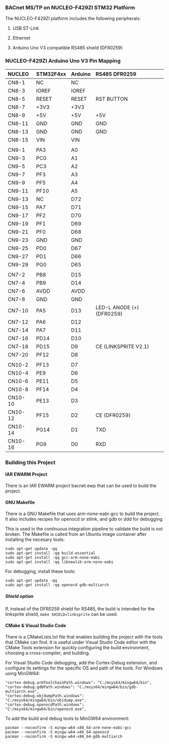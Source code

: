 ### BACnet MS/TP on NUCLEO-F429ZI STM32 Platform

The NUCLEO-F429ZI platform includes the following peripherals:

1) USB ST-Link

2) Ethernet

3) Arduino Uno V3 compatible RS485 shield (DFR0259)

### NUCLEO-F429ZI Arduino Uno V3 Pin Mapping

| NUCLEO   | STM32F4xx   | Arduino     | RS485 DFR0259
|:---------|:------------|:------------|:------------
| CN8-1    | NC          | NC          |
| CN8-3    | IOREF       | IOREF       |
| CN8-5    | RESET       | RESET       | RST BUTTON
| CN8-7    | +3V3        | +3V3        |
| CN8-9    | +5V         | +5V         | +5V
| CN8-11   | GND         | GND         | GND
| CN8-13   | GND         | GND         | GND
| CN8-15   | VIN         | VIN         |
|          |             |             |
| CN9-1    | PA3         | A0          |
| CN9-3    | PC0         | A1          |
| CN9-5    | PC3         | A2          |
| CN9-7    | PF3         | A3          |
| CN9-9    | PF5         | A4          |
| CN9-11   | PF10        | A5          |
| CN9-13   | NC          | D72         |
| CN9-15   | PA7         | D71         |
| CN9-17   | PF2         | D70         |
| CN9-19   | PF1         | D69         |
| CN9-21   | PF0         | D68         |
| CN9-23   | GND         | GND         |
| CN9-25   | PD0         | D67         |
| CN9-27   | PD1         | D66         |
| CN9-29   | PG0         | D65         |
|          |             |             |
| CN7-2    | PB8         | D15         |
| CN7-4    | PB9         | D14         |
| CN7-6    | AVDD        | AVDD        |
| CN7-8    | GND         | GND         |
| CN7-10   | PA5         | D13         | LED-L ANODE (+) (DFR0259)
| CN7-12   | PA6         | D12         |
| CN7-14   | PA7         | D11         |
| CN7-16   | PD14        | D10         |
| CN7-18   | PD15        | D9          | CE (LINKSPRITE V2.1)
| CN7-20   | PF12        | D8          |
|          |             |             |
| CN10-2   | PF13        | D7          |
| CN10-4   | PE9         | D6          |
| CN10-6   | PE11        | D5          |
| CN10-8   | PF14        | D4          |
| CN10-10  | PE13        | D3          |
| CN10-12  | PF15        | D2          | CE (DFR0259)
| CN10-14  | PG14        | D1          | TXD
| CN10-16  | PG9         | D0          | RXD

### Building this Project

#### IAR EWARM Project

There is an IAR EWARM project bacnet.ewp that can be used to build the project.

#### GNU Makefile

There is a GNU Makefile that uses arm-none-eabi-gcc to build the project.
It also includes recipes for openocd or stlink, and gdb or ddd for debugging.

This is used in the continuous integration pipeline to validate the build
is not broken.  The Makefile is called from an Ubuntu image container
after installing the necesary tools:

    sudo apt-get update -qq
    sudo apt-get install -qq build-essential
    sudo apt-get install -qq gcc-arm-none-eabi
    sudo apt-get install -qq libnewlib-arm-none-eabi

For debugging, install these tools:

    sudo apt-get update -qq
    sudo apt-get install -qq openocd gdb-multiarch

##### Shield option

If, instead of the DFR0259 shield for RS485, the build is intended for the
linksprite shield, `make SHIELD=linksprite` can be used.

#### CMake & Visual Studio Code

There is a CMakeLists.txt file that enables building the project with the
tools that CMake can find.  It is useful under Visual Studio Code editor
with the CMake Tools extension for quickly configuring the build environment,
choosing a cross-compiler, and building.

For Visual Studio Code debugging, add the Cortex-Debug extension, and configure
its settings for the specific OS and path of the tools.  For Windows using
MinGW64:

    "cortex-debug.armToolchainPath.windows": "C:/msys64/mingw64/bin",
    "cortex-debug.gdbPath.windows": "C:/msys64/mingw64/bin/gdb-multiarch.exe",
    "cortex-debug.objdumpPath.windows": "C:/msys64/mingw64/bin/objdump.exe",
    "cortex-debug.openocdPath.windows": "C:/msys64/mingw64/bin/openocd.exe",

To add the build and debug tools to MinGW64 environment:

    pacman --noconfirm -S mingw-w64-x86_64-arm-none-eabi-gcc
    pacman --noconfirm -S mingw-w64-x86_64-openocd
    pacman --noconfirm -S mingw-w64-x86_64-gdb-multiarch
